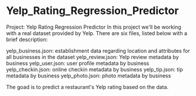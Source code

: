# Yelp_Rating_Regression_Predictor

Project: Yelp Rating Regression Predictor
In this project we'll be working with a real dataset provided by Yelp. There are six files, listed below with a brief description:

yelp_business.json: establishment data regarding location and attributes for all businesses in the dataset
yelp_review.json: Yelp review metadata by business
yelp_user.json: user profile metadata by business
yelp_checkin.json: online checkin metadata by business
yelp_tip.json: tip metadata by business
yelp_photo.json: photo metadata by business

The goad is to predict a restaurant's Yelp rating based on the data. 
